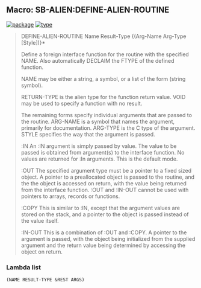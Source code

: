 ## Macro: SB-ALIEN:DEFINE-ALIEN-ROUTINE
[![package](https://img.shields.io/badge/Package-SB--ALIEN-5f9ea0.svg?style=social&colorA=999999)](../) [![type](https://img.shields.io/badge/Type-Macro-5f9ea0.svg?style=social&colorA=999999)](../#macro) 

> DEFINE-ALIEN-ROUTINE Name Result-Type {(Arg-Name Arg-Type [Style])}*
> 
> Define a foreign interface function for the routine with the specified NAME.
> Also automatically DECLAIM the FTYPE of the defined function.
> 
> NAME may be either a string, a symbol, or a list of the form (string symbol).
> 
> RETURN-TYPE is the alien type for the function return value. VOID may be
> used to specify a function with no result.
> 
> The remaining forms specify individual arguments that are passed to the
> routine. ARG-NAME is a symbol that names the argument, primarily for
> documentation. ARG-TYPE is the C type of the argument. STYLE specifies the
> way that the argument is passed.
> 
> :IN
> An :IN argument is simply passed by value. The value to be passed is
> obtained from argument(s) to the interface function. No values are
> returned for :In arguments. This is the default mode.
> 
> :OUT
> The specified argument type must be a pointer to a fixed sized object.
> A pointer to a preallocated object is passed to the routine, and the
> the object is accessed on return, with the value being returned from
> the interface function. :OUT and :IN-OUT cannot be used with pointers
> to arrays, records or functions.
> 
> :COPY
> This is similar to :IN, except that the argument values are stored
> on the stack, and a pointer to the object is passed instead of
> the value itself.
> 
> :IN-OUT
> This is a combination of :OUT and :COPY. A pointer to the argument is
> passed, with the object being initialized from the supplied argument
> and the return value being determined by accessing the object on
> return.

### Lambda list
```
(NAME RESULT-TYPE &REST ARGS)
```

